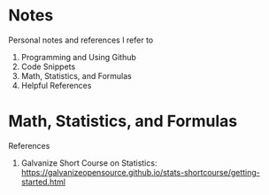 # Notes
Personal notes and references I refer to
1. Programming and Using Github
2. Code Snippets
3. Math, Statistics, and Formulas
4. Helpful References




# Math, Statistics, and Formulas
References
1. Galvanize Short Course on Statistics: https://galvanizeopensource.github.io/stats-shortcourse/getting-started.html

